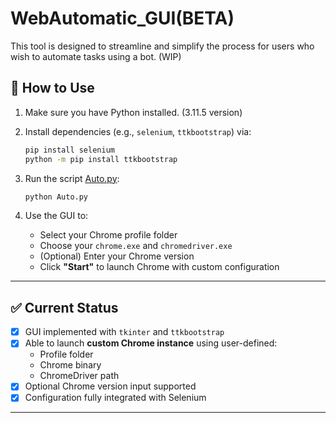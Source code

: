 # WebAutomatic_GUI(BETA)
This tool is designed to streamline and simplify the process for users who wish to automate tasks using a bot. (WIP)

## 🚀 How to Use

1. Make sure you have Python installed. (3.11.5 version)
2. Install dependencies (e.g., `selenium`, `ttkbootstrap`) via:

   ```bash
   pip install selenium
   python -m pip install ttkbootstrap

   ```

3. Run the script [Auto.py](Auto.py):

   ```bash
   python Auto.py
   ```

4. Use the GUI to:
   - Select your Chrome profile folder
   - Choose your `chrome.exe` and `chromedriver.exe`
   - (Optional) Enter your Chrome version
   - Click **"Start"** to launch Chrome with custom configuration

---

## ✅ Current Status

- [x] GUI implemented with `tkinter` and `ttkbootstrap`
- [x] Able to launch **custom Chrome instance** using user-defined:
  - Profile folder
  - Chrome binary
  - ChromeDriver path
- [x] Optional Chrome version input supported
- [x] Configuration fully integrated with Selenium

---
